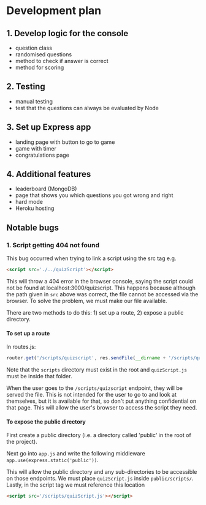 # Development plan

## 1. Develop logic for the console
- question class
- randomised questions
- method to check if answer is correct
- method for scoring

## 2. Testing
- manual testing
- test that the questions can always be evaluated by Node

## 3. Set up Express app
- landing page with button to go to game
- game with timer
- congratulations page

## 4. Additional features
- leaderboard (MongoDB)
- page that shows you which questions you got wrong and right
- hard mode
- Heroku hosting

## Notable bugs

### 1. Script getting 404 not found

This bug occurred when trying to link a script using the src tag e.g.
```HTML
<script src='./../quizScript'></script>
```

This will throw a 404 error in the browser console, saying the script could not be found at localhost:3000/quizscript. This happens because although the path given in ```src``` above was correct, the file cannot be accessed via the browser. To solve the problem, we must make our file available.

There are two methods to do this: 1) set up a route, 2) expose a public directory.

#### To set up a route

In routes.js:
```Javascript
router.get('/scripts/quizscript', res.sendFile(__dirname + '/scripts/quizScript.js'));
```

Note that the ```scripts``` directory must exist in the root and ```quizScript.js``` must be inside that folder.

When the user goes to the ```/scripts/quizscript``` endpoint, they will be served the file. This is not intended for the user to go to and look at themselves, but it is available for that, so don't put anything confidential on that page. This will allow the user's browser to access the script they need.

#### To expose the public directory

First create a public directory (i.e. a directory called 'public' in the root of the project).

Next go into ```app.js``` and write the following middleware ```app.use(express.static('public'))```.

This will allow the public directory and any sub-directories to be accessible on those endpoints. We must place ```quizScript.js``` inside ```public/scripts/```. Lastly, in the script tag we must reference this location 
```HTML
<script src='/scripts/quizScript.js'></script>
```
